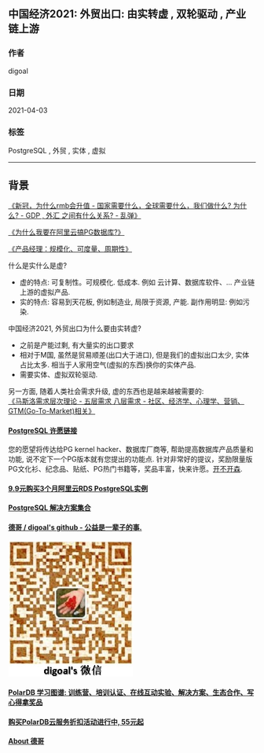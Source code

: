 ## 中国经济2021: 外贸出口: 由实转虚 , 双轮驱动 , 产业链上游   
        
### 作者        
digoal        
        
### 日期        
2021-04-03         
        
### 标签        
PostgreSQL , 外贸 , 实体 , 虚拟   
        
----        
        
## 背景     
[《新冠，为什么rmb会升值 - 国家需要什么，全球需要什么，我们做什么? 为什么? - GDP , 外汇 之间有什么关系?  - 乱弹》](../202101/20210118_04.md)    
  
[《为什么我要在阿里云搞PG数据库?》](../202103/20210319_04.md)    
  
[《产品经理：规模化、可度量、周期性》](../202012/20201225_02.md)    
  
什么是实什么是虚?   
- 虚的特点: 可复制性。可规模化. 低成本. 例如 云计算、数据库软件、...  产业链上游的虚拟产品.    
- 实的特点: 容易到天花板, 例如制造业, 局限于资源, 产能. 副作用明显: 例如污染.       
  
中国经济2021, 外贸出口为什么要由实转虚?   
- 之前是产能过剩, 有大量实的出口要求   
- 相对于M国, 虽然是贸易顺差(出口大于进口), 但是我们的虚拟出口太少, 实体占比太多. 相当于人家用空气(虚拟的东西)换你的实体产品.    
- 需要实体、虚拟双轮驱动.     
  
另一方面, 随着人类社会需求升级, 虚的东西也是越来越被需要的:  
[《马斯洛需求层次理论 - 五层需求 八层需求 - 社区、经济学、心理学、营销、GTM(Go-To-Market)相关》](../202103/20210310_01.md)    
  
  
  
  
  
  
  
#### [PostgreSQL 许愿链接](https://github.com/digoal/blog/issues/76 "269ac3d1c492e938c0191101c7238216")
您的愿望将传达给PG kernel hacker、数据库厂商等, 帮助提高数据库产品质量和功能, 说不定下一个PG版本就有您提出的功能点. 针对非常好的提议，奖励限量版PG文化衫、纪念品、贴纸、PG热门书籍等，奖品丰富，快来许愿。[开不开森](https://github.com/digoal/blog/issues/76 "269ac3d1c492e938c0191101c7238216").  
  
  
#### [9.9元购买3个月阿里云RDS PostgreSQL实例](https://www.aliyun.com/database/postgresqlactivity "57258f76c37864c6e6d23383d05714ea")
  
  
#### [PostgreSQL 解决方案集合](https://yq.aliyun.com/topic/118 "40cff096e9ed7122c512b35d8561d9c8")
  
  
#### [德哥 / digoal's github - 公益是一辈子的事.](https://github.com/digoal/blog/blob/master/README.md "22709685feb7cab07d30f30387f0a9ae")
  
  
![digoal's wechat](../pic/digoal_weixin.jpg "f7ad92eeba24523fd47a6e1a0e691b59")
  
  
#### [PolarDB 学习图谱: 训练营、培训认证、在线互动实验、解决方案、生态合作、写心得拿奖品](https://www.aliyun.com/database/openpolardb/activity "8642f60e04ed0c814bf9cb9677976bd4")
  
  
#### [购买PolarDB云服务折扣活动进行中, 55元起](https://www.aliyun.com/activity/new/polardb-yunparter?userCode=bsb3t4al "e0495c413bedacabb75ff1e880be465a")
  
  
#### [About 德哥](https://github.com/digoal/blog/blob/master/me/readme.md "a37735981e7704886ffd590565582dd0")
  
